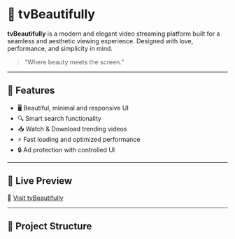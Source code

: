 # 🎥 tvBeautifully

**tvBeautifully** is a modern and elegant video streaming platform built for a seamless and aesthetic viewing experience. Designed with love, performance, and simplicity in mind.

> “Where beauty meets the screen.”

---

## 🌟 Features

- 🖥️ Beautiful, minimal and responsive UI
- 🔍 Smart search functionality
- 📥 Watch & Download trending videos
- ⚡ Fast loading and optimized performance
- 🔒 Ad protection with controlled UI

---

## 🚀 Live Preview

🔗 [Visit tvBeautifully](https://tvbeautifully.github.io)

---

## 📂 Project Structure
